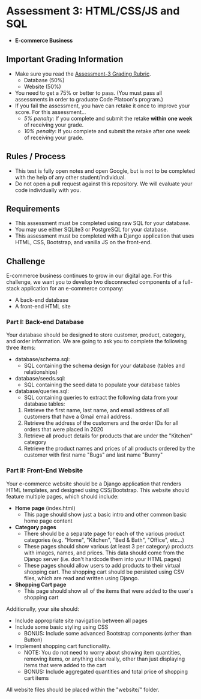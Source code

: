 # Assessment 3: HTML/CSS/JS and SQL
- **E-commerce Business**

## Important Grading Information
- Make sure you read the [Assessment-3 Grading Rubric](https://docs.google.com/spreadsheets/d/1-YjVU8Wt7qgW8yOImASqB2uYiLBu93dVJuLYjUlEIgk/edit?usp=sharing).
  - Database (50%)
  - Website (50%)
- You need to get a 75% or better to pass. (You must pass all assessments in order to graduate Code Platoon's program.)
- If you fail the assessment, you have can retake it once to improve your score. For this assessment... 
  - *5% penalty*: If you complete and submit the retake **within one week** of receiving your grade.
  - *10% penalty*: If you complete and submit the retake after one week of receiving your grade.

## Rules / Process
- This test is fully open notes and open Google, but is not to be completed with the help of any other student/individual.
- Do not open a pull request against this repository. We will evaluate your code individually with you.

## Requirements
- This assessment must be completed using raw SQL for your database.
- You may use either SQLite3 or PostgreSQL for your database.
- This assessment must be completed with a Django application that uses HTML, CSS, Bootstrap, and vanilla JS on the front-end.

## Challenge
E-commerce business continues to grow in our digital age. For this challenge, we want you to develop two disconnected components of a full-stack application for an e-commerce company:
- A back-end database
- A front-end HTML site

### Part I: Back-end Database
Your database should be designed to store customer, product, category, and order information. We are going to ask you to complete the following three items:
- database/schema.sql:
  - SQL containing the schema design for your database (tables and relationships)
- database/seeds.sql:
  - SQL containing the seed data to populate your database tables
- database/queries.sql:
  - SQL containing queries to extract the following data from your database tables:
  1. Retrieve the first name, last name, and email address of all customers that have a Gmail email address.
  2. Retrieve the address of the customers and the order IDs for all orders that were placed in 2020
  3. Retrieve all product details for products that are under the "Kitchen" category
  4. Retrieve the product names and prices of all products ordered by the customer with first name "Bugs" and last name "Bunny"

### Part II: Front-End Website
Your e-commerce website should be a Django application that renders HTML templates, and designed using CSS/Bootstrap. This website should feature multiple pages, which should include:
- **Home page** (index.html)
  - This page should show just a basic intro and other common basic home page content
- **Category pages**
  - There should be a separate page for each of the various product categories (e.g. "Home", "Kitchen", "Bed & Bath", "Office", etc...)
  - These pages should show various (at least 3 per category) products with images, names, and prices. This data should come from the Django server (i.e. don't hardcode them into your HTML pages) 
  - These pages should allow users to add products to their virtual shopping cart. The shopping cart should be persisted using CSV files, which are read and written using Django. 
- **Shopping Cart page**
  - This page should show all of the items that were added to the user's shopping cart

Additionally, your site should:
  - Include appropriate site navigation between all pages
  - Include some basic styling using CSS
    - BONUS: Include some advanced Bootstrap components (other than Button)
  - Implement shopping cart functionality.
    - NOTE: You do not need to worry about showing item quantities, removing items, or anything else really, other than just displaying items that were added to the cart
    - BONUS: Include aggregated quantities and total price of shopping cart items
  
All website files should be placed within the "website/" folder.
